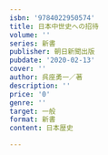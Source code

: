 ```yaml
---
isbn: '9784022950574'
title: 日本中世史への招待
volume: ''
series: 新書
publisher: 朝日新聞出版
pubdate: '2020-02-13'
cover: ''
author: 呉座勇一／著
description: ''
price: '0'
genre: ''
target: 一般
format: 新書
content: 日本歴史

---
```

